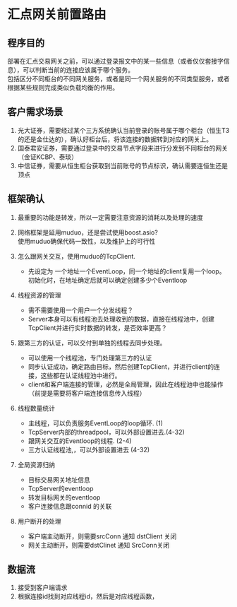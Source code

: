 # 汇点网关前置路由

## 程序目的
部署在汇点交易网关之前，可以通过登录报文中的某一些信息（或者仅仅套接字信息），可以判断当前的连接应该属于哪个服务。  
包括区分不同柜台的不同网关服务，或者是同一个网关服务的不同类型服务，或者根据某些规则完成类似负载均衡的作用。  

## 客户需求场景
1. 光大证券，需要经过某个三方系统确认当前登录的账号属于哪个柜台（恒生T3的还是金仕达的），确认好柜台后，将该连接的数据转到对应的网关上。  
2. 国泰君安证券，需要通过登录中的交易节点字段来进行分发到不同柜台的网关（金证KCBP、泰琰）
3. 中信证券，需要从恒生柜台获取到当前账号的节点标识，确认需要连恒生还是顶点


## 框架确认
1. 最重要的功能是转发，所以一定需要注意资源的消耗以及处理的速度
2. 网络框架是延用muduo，还是尝试使用boost.asio?  
    使用muduo确保代码一致性，以及维护上的可行性


3. 怎么跟网关交互，使用muduo的TcpClient.  
    - 先设定为 一个地址一个EventLoop，同一个地址的client复用一个loop。初始化时，在地址确定后就可以确定创建多少个Eventloop

4. 线程资源的管理
    - 需不需要使用一个用户一个分发线程？  
    - Server本身可以有线程池去处理收到的数据，直接在线程池中，创建TcpClient并进行实时数据的转发，是否效率更高？
    
    

5. 跟第三方的认证，可以交付到单独的线程去同步处理。
    - 可以使用一个线程池，专门处理第三方的认证
    - 同步认证成功，确定路由目标，然后创建TcpClient，并进行client的连接，这些都在认证线程池中进行。
    - client和客户端连接的管理，必然是全局管理，因此在线程池中也能操作（前提是需要将客户端连接信息传入线程）

6. 线程数量统计
    - 主线程，可以负责服务EventLoop的loop循环.  (1)
    - TcpServer内部的threadpool，可以外部设置进去.(4-32)
    - 跟网关交互的Eventloop的线程. (2-4)
    - 三方认证线程池,，可以外部设置进去 (4-32)

7. 全局资源归纳
    - 目标交易网关地址信息
    - TcpServer的eventloop
    - 转发目标网关的eventloop
    - 客户连接信息跟connid 的关联

8. 用户断开的处理
    - 客户端主动断开，则需要srcConn 通知 dstClient 关闭
    - 网关主动断开，则需要dstClinet 通知 SrcConn关闭
    






## 数据流
1. 接受到客户端请求
2. 根据连接id找到对应线程id，然后是对应线程函数，



